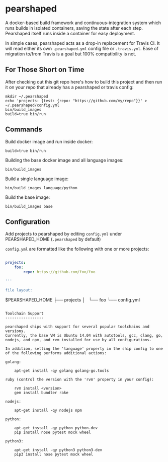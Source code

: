 pearshaped
==========

A docker-based build framework and continuous-integration system which runs
builds in isolated containers, saving the state after each step.
Pearshaped itself runs inside a container for easy deployment.

In simple cases, pearshaped acts as a drop-in replacement for Travis CI.
It will read either its own `.pearshaped.yml` config file or `.travis.yml`.
Ease of migration to/from Travis is a goal but 100% compatibility is not.

For Those Short on Time
-----------------------

After checking out this git repo here's how to build this project and
then run it on your repo that already has a pearshaped or travis config:

    mkdir ~/.pearshaped
    echo 'projects: {test: {repo: "https://github.com/my/repo"}}' > ~/.pearshaped/config.yml
    bin/build_images
    build=true bin/run


Commands
--------

Build docker image and run inside docker:

    build=true bin/run

Building the base docker image and all language images:

    bin/build_images

Build a single language image:

    bin/build_images language/python

Build the base image:

    bin/build_images base

Configuration
-------------

Add projects to pearshaped by editing `config.yml` under PEARSHAPED_HOME (`.pearshaped` by default)

`config.yml` are formatted like the following with one or more projects:

```yaml

projects:
    foo:
        repo: https://github.com/foo/foo

'''

file layout:
```
$PEARSHAPED_HOME
├── projects
│   └── foo
└── config.yml
```

Toolchain Support
-----------------

pearshaped ships with support for several popular toolchains and versions.
Currently, the base VM is Ubuntu 14.04 with autotools, gcc, clang, go,
nodejs, and npm, and rvm installed for use by all configurations.

In addition, setting the 'language' property in the ship config to one
of the following performs additional actions:

golang:

    apt-get install -qy golang golang-go.tools

ruby (control the version with the 'rvm' property in your config):

    rvm install <version>
    gem install bundler rake

nodejs:

    apt-get install -qy nodejs npm

python:

    apt-get install -qy python python-dev
    pip install nose pytest mock wheel

python3:

    apt-get install -qy python3 python3-dev
    pip3 install nose pytest mock wheel
